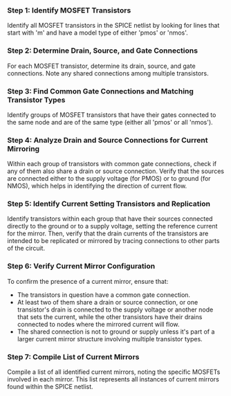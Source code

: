 
### Step 1: Identify MOSFET Transistors
Identify all MOSFET transistors in the SPICE netlist by looking for lines that start with 'm' and have a model type of either 'pmos' or 'nmos'.

### Step 2: Determine Drain, Source, and Gate Connections
For each MOSFET transistor, determine its drain, source, and gate connections. Note any shared connections among multiple transistors.

### Step 3: Find Common Gate Connections and Matching Transistor Types
Identify groups of MOSFET transistors that have their gates connected to the same node and are of the same type (either all 'pmos' or all 'nmos').

### Step 4: Analyze Drain and Source Connections for Current Mirroring
Within each group of transistors with common gate connections, check if any of them also share a drain or source connection. Verify that the sources are connected either to the supply voltage (for PMOS) or to ground (for NMOS), which helps in identifying the direction of current flow.

### Step 5: Identify Current Setting Transistors and Replication
Identify transistors within each group that have their sources connected directly to the ground or to a supply voltage, setting the reference current for the mirror. Then, verify that the drain currents of the transistors are intended to be replicated or mirrored by tracing connections to other parts of the circuit.

### Step 6: Verify Current Mirror Configuration
To confirm the presence of a current mirror, ensure that:
- The transistors in question have a common gate connection.
- At least two of them share a drain or source connection, or one transistor's drain is connected to the supply voltage or another node that sets the current, while the other transistors have their drains connected to nodes where the mirrored current will flow.
- The shared connection is not to ground or supply unless it's part of a larger current mirror structure involving multiple transistor types.

### Step 7: Compile List of Current Mirrors
Compile a list of all identified current mirrors, noting the specific MOSFETs involved in each mirror. This list represents all instances of current mirrors found within the SPICE netlist.

